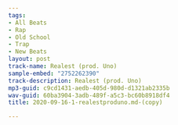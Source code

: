 ```yaml
---
tags:
- All Beats
- Rap
- Old School
- Trap
- New Beats
layout: post
track-name: Realest (prod. Uno)
sample-embed: "2752262390"
track-description: Realest (prod. Uno)
mp3-guid: c9cd1431-aedb-405d-980d-d1321ab2335b
wav-guid: 60ba3904-3adb-489f-a5c3-bc60b8918df4
title: 2020-09-16-1-realestproduno.md-(copy)

---
```

